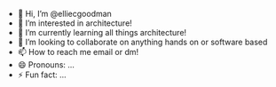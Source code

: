 - 👋 Hi, I’m @elliecgoodman
- 👀 I’m interested in architecture!
- 🌱 I’m currently learning all things architecture!
- 💞️ I’m looking to collaborate on anything hands on or software based
- 📫 How to reach me email or dm!
- 😄 Pronouns: ...
- ⚡ Fun fact: ...

<!---
elliecgoodman/elliecgoodman is a ✨ special ✨ repository because its `README.md` (this file) appears on your GitHub profile.
You can click the Preview link to take a look at your changes.
--->
